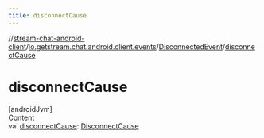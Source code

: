 ```yaml
---
title: disconnectCause
---
```

//[stream-chat-android-client](../../../index.md)/[io.getstream.chat.android.client.events](../index.md)/[DisconnectedEvent](index.md)/[disconnectCause](disconnectCause.md)



# disconnectCause  
[androidJvm]  
Content  
val [disconnectCause](disconnectCause.md): [DisconnectCause](../../io.getstream.chat.android.client.clientstate/DisconnectCause/index.md)  



